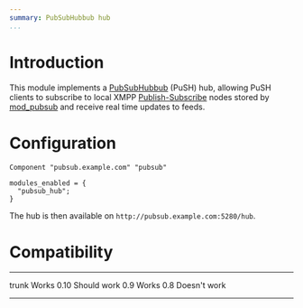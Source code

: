 ```yaml
---
summary: PubSubHubbub hub
...
```


Introduction
============

This module implements a
[PubSubHubbub](http://pubsubhubbub.googlecode.com/svn/trunk/pubsubhubbub-core-0.3.html)
(PuSH) hub, allowing PuSH clients to subscribe to local XMPP
[Publish-Subscribe](http://xmpp.org/extensions/xep-0060.html) nodes
stored by [mod\_pubsub](http://prosody.im/doc/modules/mod_pubsub) and
receive real time updates to feeds.

Configuration
=============

    Component "pubsub.example.com" "pubsub"

    modules_enabled = {
      "pubsub_hub";
    }

The hub is then available on `http://pubsub.example.com:5280/hub`.

Compatibility
=============

  ------- --------------
  trunk   Works
  0.10    Should work
  0.9     Works
  0.8     Doesn't work
  ------- --------------


